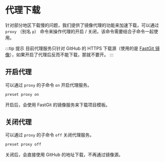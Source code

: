 # 代理下载

针对部分地区下载慢的问题，我们提供了镜像代理的功能来加速下载，可以通过 `proxy` （别名 `p`） 命令来操作代理的开启 / 关闭，该命令需要结合子命令一起使用。

:::tip 提示
目前代理服务只针对 GitHub 的 HTTPS 下载源（使用的是 [FastGit 镜像](https://doc.fastgit.org/zh-cn/)），如果开启了代理后反而不能下载，那就不要开。
:::

## 开启代理

可以通过 `proxy` 的子命令 `on` 开启代理服务。

```bash
preset proxy on
```

开启后，会使用 FastGit 的镜像服务来下载项目模板。

## 关闭代理

可以通过 `proxy` 的子命令 `off` 关闭代理服务。

```bash
preset proxy off
```

关闭后，会直接使用 GitHub 的地址下载，不再通过镜像源。
